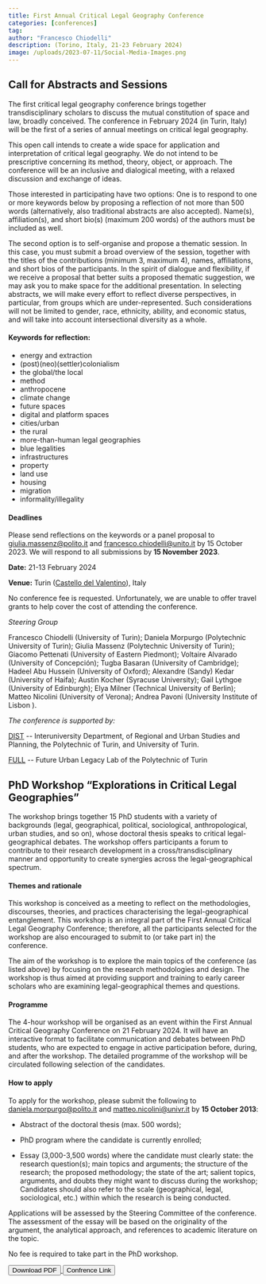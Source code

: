 ```yaml
---
title: First Annual Critical Legal Geography Conference
categories: [conferences]
tag: 
author: "Francesco Chiodelli"  
description: (Torino, Italy, 21-23 February 2024)
image: /uploads/2023-07-11/Social-Media-Images.png
---
```


## Call for Abstracts and Sessions

The first critical legal geography conference brings together transdisciplinary scholars to discuss the mutual constitution of space and law, broadly conceived. The conference in February 2024 (in Turin, Italy) will be the first of a series of annual meetings on critical legal geography.

This open call intends to create a wide space for application and interpretation of critical legal geography. We do not intend to be prescriptive concerning its method, theory, object, or approach. The conference will be an inclusive and dialogical meeting, with a relaxed discussion and exchange of ideas. 

Those interested in participating have two options: 
One is to respond to one or more keywords below by proposing a reflection of not more than 500 words (alternatively, also traditional abstracts are also accepted). Name(s), affiliation(s), and short bio(s) (maximum 200 words) of the authors must be included as well.

The second option is to self-organise and propose a thematic session. In this case, you must submit a broad overview of the session, together with the titles of the contributions (minimum 3, maximum 4), names, affiliations, and short bios of the participants. In the spirit of dialogue and flexibility, if we receive a proposal that better suits a proposed thematic suggestion, we may ask you to make space for the additional presentation. 
In selecting abstracts, we will make every effort to reflect diverse perspectives, in particular, from groups which are under-represented. Such considerations will not be limited to gender, race, ethnicity, ability, and economic status, and will take into account intersectional diversity as a whole.


#### Keywords for reflection:

- energy and extraction
- (post)(neo)(settler)colonialism
- the global/the local
- method
- anthropocene
- climate change
- future spaces
- digital and platform spaces
- cities/urban
- the rural
- more-than-human legal geographies
- blue legalities
- infrastructures
- property
- land use 
- housing
- migration
- informality/illegality

#### Deadlines
Please send reflections on the keywords or a panel proposal to <giulia.massenz@polito.it> and <francesco.chiodelli@unito.it>  by 15 October 2023. We will respond to all submissions by __15 November 2023__.

__Date:__ 21-13 February 2024 <br>

__Venue:__ Turin ([Castello del Valentino](https://castellodelvalentino.polito.it/?lang=en)), Italy 

No conference fee is requested. Unfortunately, we are unable to offer travel grants to help cover the cost of attending the conference.

_Steering Group_

Francesco Chiodelli (University of Turin); Daniela Morpurgo (Polytechnic University of Turin); Giulia Massenz (Polytechnic University of Turin); Giacomo Pettenati (University of Eastern Piedmont); Voltaire Alvarado (University of Concepción); Tugba Basaran (University of Cambridge); Hadeel Abu Hussein (University of Oxford); Alexandre (Sandy) Kedar (University of Haifa); Austin Kocher (Syracuse University); Gail Lythgoe (University of Edinburgh); Elya Milner (Technical University of Berlin); Matteo Nicolini (University of Verona); Andrea Pavoni (University Institute of Lisbon ).

_The conference is supported by:_

[DIST](https://www.dist.polito.it/en/) -- Interuniversity Department, of Regional and Urban Studies and Planning, the Polytechnic of Turin, and University of Turin.

[FULL](https://full.polito.it/) -- Future Urban Legacy Lab of the Polytechnic of Turin

## PhD Workshop “Explorations in Critical Legal Geographies”

The workshop brings together 15 PhD students with a variety of backgrounds (legal, geographical, political, sociological, anthropological, urban studies, and so on), whose doctoral thesis speaks to critical legal-geographical debates. The workshop offers participants a forum to contribute to their research development in a cross/transdisciplinary manner and opportunity to create synergies across the legal-geographical spectrum.

#### Themes and rationale

This workshop is conceived as a meeting to reflect on the methodologies, discourses, theories, and practices characterising the legal-geographical entanglement. This workshop is an integral part of the First Annual Critical Legal Geography Conference; therefore, all the participants selected for the workshop are also encouraged to submit to (or take part in) the conference. 

The aim of the workshop is to explore the main topics of the conference (as listed above) by focusing on the research methodologies and design. The workshop is thus aimed at providing support and training to early career scholars who are examining legal-geographical themes and questions.

#### Programme

The 4-hour workshop will be organised as an event within the First Annual Critical Geography Conference on 21 February 2024. It will have an interactive format to facilitate communication and debates between PhD students, who are expected to engage in active participation before, during, and after the workshop. The detailed programme of the workshop will be circulated following selection of the candidates.

#### How to apply

To apply for the workshop, please submit the following to <daniela.morpurgo@polito.it> and <matteo.nicolini@univr.it> by __15 October 2013__:

-   Abstract of the doctoral thesis (max. 500 words); 

-   PhD program where the candidate is currently enrolled;

-   Essay (3,000-3,500 words) where the candidate must clearly state: the research question(s); main topics and arguments; the structure of the research; the proposed methodology; the state of the art; salient topics, arguments, and doubts they might want to discuss during the workshop; Candidates should also refer to the scale (geographical, legal, sociological, etc.) within which the research is being conducted.

Applications will be assessed by the Steering Committee of the conference. The assessment of the essay will be based on the originality of the argument, the analytical approach, and references to academic literature on the topic. 

No fee is required to take part in the PhD workshop.

<div class="inline-button">
    <a href="/uploads/pdfs/First_Annual_Critical_Legal_Geography_Conference_and_PhD_workshop_CALLDEF.pdf">
        <button class="follow-link">
            Download PDF
        </button>
    </a>
    <a href="https://storymaps.arcgis.com/collections/28a2947426a149e7937c744051f2d578">
        <button class="follow-link">
            Confrence Link
        </button>
    </a>
</div>